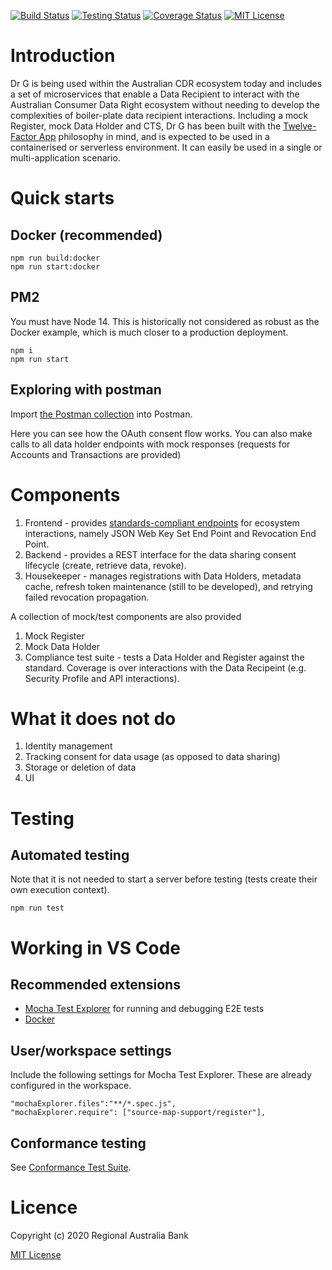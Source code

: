 [![Build Status](https://img.shields.io/appveyor/build/pcurtisrab/ADR-Gateway)](https://ci.appveyor.com/project/pcurtisrab/adr-gateway)
[![Testing Status](https://img.shields.io/appveyor/tests/pcurtisrab/ADR-Gateway)](https://ci.appveyor.com/project/pcurtisrab/adr-gateway)
[![Coverage Status](https://coveralls.io/repos/github/Regional-Australia-Bank/ADR-Gateway/badge.svg?branch=master)](https://coveralls.io/github/Regional-Australia-Bank/ADR-Gateway?branch=master)
[![MIT License](https://img.shields.io/github/license/Regional-Australia-Bank/ADR-Gateway)](./LICENSE)

# Introduction 
Dr G is being used within the Australian CDR ecosystem today and includes a set of microservices that enable a Data Recipient to interact with the Australian Consumer Data Right ecosystem without needing to develop the complexities of boiler-plate data recipient interactions.  Including a mock Register, mock Data Holder and CTS, Dr G has been built with the [Twelve-Factor App](https://12factor.net/) philosophy in mind, and is expected to be used in a containerised or serverless environment. It can easily be used in a single or multi-application scenario.

# Quick starts

## Docker (recommended)

```
npm run build:docker
npm run start:docker
```

## PM2

You must have Node 14. This is historically not considered as robust as the Docker example, which is much closer to a production deployment.

```
npm i 
npm run start
```

## Exploring with postman

Import [the Postman collection](./examples/deployment/adr-gateway-sandbox.postman_collection.json) into Postman.

Here you can see how the OAuth consent flow works. You can also make calls to all data holder endpoints with mock responses (requests for Accounts and Transactions are provided)

# Components

1. Frontend - provides [standards-compliant endpoints](https://consumerdatastandardsaustralia.github.io/standards/#end-points) for ecosystem interactions, namely JSON Web Key Set End Point and Revocation End Point.
2. Backend - provides a REST interface for the data sharing consent lifecycle (create, retrieve data, revoke).
3. Housekeeper - manages registrations with Data Holders, metadata cache, refresh token maintenance (still to be developed), and retrying failed revocation propagation.

A collection of mock/test components are also provided

1. Mock Register
2. Mock Data Holder
4. Compliance test suite - tests a Data Holder and Register against the standard. Coverage is over interactions with the Data Recipeint (e.g. Security Profile and API interactions).

# What it does not do

1. Identity management
2. Tracking consent for data usage (as opposed to data sharing)
4. Storage or deletion of data
3. UI

# Testing

## Automated testing

Note that it is not needed to start a server before testing (tests create their own execution context).

```
npm run test
```

# Working in VS Code

## Recommended extensions

- [Mocha Test Explorer](https://marketplace.visualstudio.com/items?itemName=hbenl.vscode-mocha-test-adapter) for running and debugging E2E tests
- [Docker](https://marketplace.visualstudio.com/items?itemName=ms-azuretools.vscode-docker)

## User/workspace settings

Include the following settings for Mocha Test Explorer. These are already configured in the workspace.

```
"mochaExplorer.files":"**/*.spec.js",
"mochaExplorer.require": ["source-map-support/register"],
```

## Conformance testing

See [Conformance Test Suite](./doc/Conformance%20Test%20Suite.md).


# Licence

Copyright (c) 2020 Regional Australia Bank

[MIT License](./LICENSE)
